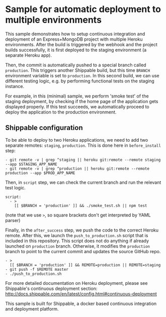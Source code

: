 Sample for automatic deployment to multiple environments
========================================================

This sample demonstrates how to setup continuous integration and deployment of an Express+MongoDB
project with multiple Heroku environments. After the build is triggered by the webhook and the
project builds successfully, it is first deployed to the staging environment (a separate Heroku app).

Then, the commit is automatically pushed to a special branch called `production`. This triggers another
Shippable build, but this time `BRANCH` environment variable is set to `production`. In this second
build, we can use different testing logic, e.g. by performing functional tests on the staging instance.

For example, in this (minimal) sample, we perform 'smoke test' of the staging deployment, by checking if
the home page of the application gets displayed properly. If this test succeeds, we automatically 
proceed to deploy the application to the production environment.

Shippable configuration
-----------------------

To be able to deploy to two Heroku applications, we need to add two separate remotes: `staging`, 
`production`. This is done here in `before_install` step:

    - git remote -v | grep ^staging || heroku git:remote --remote staging --app $STAGING_APP_NAME
    - git remote -v | grep ^production || heroku git:remote --remote production --app $PROD_APP_NAME

Then, in `script` step, we can check the current branch and run the relevant test logic.

    script:
      - >
        [[ $BRANCH = 'production' ]] && ./smoke_test.sh || npm test

(note that we use `>`, so square brackets don't get interpreted by YAML parser)

Finally, in the `after_success` step, we push the code to the correct Heroku remote. After this, we
launch the `push_to_production.sh` script that is included in this repository. This script does not
do anything if already launched on `production` branch. Otherwise, it modifies the `production` branch
to point to the current commit and updates the source GitHub repo.

    - >
      [[ $BRANCH = 'production' ]] && REMOTE=production || REMOTE=staging
    - git push -f $REMOTE master
    - ./push_to_production.sh

For more detailed documentation on Heroku deployment, please see Shippable's continuous
deployment section: http://docs.shippable.com/en/latest/config.html#continuous-deployment

This sample is built for Shippable, a docker based continuous integration and deployment platform.
